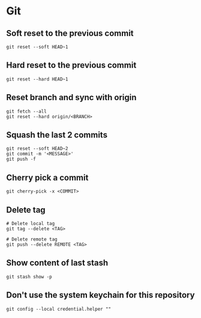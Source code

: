 # Git

## Soft reset to the previous commit

```shell
git reset --soft HEAD~1
```

## Hard reset to the previous commit

```shell
git reset --hard HEAD~1
```

## Reset branch and sync with origin

```shell
git fetch --all
git reset --hard origin/<BRANCH>
```

## Squash the last 2 commits

```shell
git reset --soft HEAD~2
git commit -m '<MESSAGE>'
git push -f
```

## Cherry pick a commit

```shell
git cherry-pick -x <COMMIT>
```

## Delete tag

```shell
# Delete local tag
git tag --delete <TAG>

# Delete remote tag
git push --delete REMOTE <TAG>
```

## Show content of last stash

```shell
git stash show -p
```

## Don't use the system keychain for this repository

```shell
git config --local credential.helper ""
```
